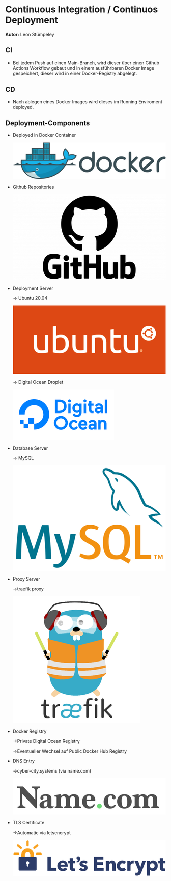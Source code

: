 # Continuous Integration / Continuos Deployment

**Autor:** Leon Stümpeley

## CI
* Bei jedem Push auf einen Main-Branch, wird dieser über einen Github Actions Workflow gebaut und in einem ausführbaren Docker Image gespeichert, dieser wird in einer Docker-Registry abgelegt.

## CD
* Nach ablegen eines Docker Images wird dieses im Running Enviroment deployed.

## Deployment-Components
* Deployed in Docker Container

    ![](assets\docker.png)

* Github Repositories

    ![](assets\github.png)

* Deployment Server

    -> Ubuntu 20.04

    ![](assets\ubuntu.png)
    
    -> Digital Ocean Droplet

    ![](assets\digitalOcean.png)

* Database Server
    
    -> MySQL

    ![](assets/mysql.png)

* Proxy Server
    
    ->traefik proxy

    ![](assets/traefik.png)

* Docker Registry
    
    ->Private Digital Ocean Registry
    
    ->Eventueller Wechsel auf Public Docker Hub Registry

* DNS Entry
    
    ->cyber-city.systems (via name.com)

    ![](assets/name.com.png)

* TLS Certificate
    
    ->Automatic via letsencrypt

    ![](assets/letsencrypt.svg)

